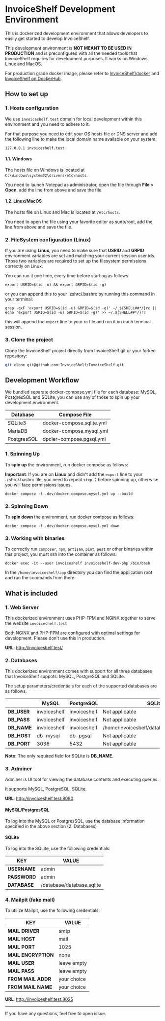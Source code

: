 # InvoiceShelf Development Environment

This is dockerized development environment that allows developers to easily get started to develop InvoiceShelf.

This development environment is **NOT MEANT TO BE USED IN PRODUCTION** and is preconfigured with all the needed tools that InvoiceShelf requires for development purposes. It works on Windows, Linux and MacOS.

For production grade docker image, please refer to [InvoiceShelf/docker](https://github.com/InvoiceShelf/docker) and [InvoiceShelf on DockerHub](https://hub.docker.com/r/invoiceshelf/invoiceshelf).

## How to set up

### 1. Hosts configuration

We use `invoiceshelf.test` domain for local development within this environment and you need to adhere to it.

For that purpose you need to edit your OS hosts file or DNS server and add the following line to make the local domain name available on your system.

```
127.0.0.1 invoiceshelf.test
```

#### 1.1. Windows

The hosts file on Windows is located at `C:\Windows\system32\drivers\etc\hosts`.

You need to launch Notepad as administrator, open the file through **File > Open**, add the line from above and save the file.

#### 1.2. Linux/MacOS

The hosts file on Linux and Mac is located at `/etc/hosts`.

You need to open the file using your favorite editor as sudo/root, add the line from above and save the file.

### 2. FileSystem configuration (Linux)

If you are using **Linux**, you need to make sure that **USRID** and **GRPID** environment variables are set and matching your current session user ids. Those two variables are required to set up the filesystem permissions correctly on Linux.

You can run it one time, every time before starting as follows:

```
export USRID=$(id -u) && export GRPID=$(id -g)
```

or you can append this to your .zshrc/.bashrc by running this command in your terminal:

```
grep -qxF 'export USRID=$(id -u) GRPID=$(id -g)' ~/.${SHELL##*/}rc || echo 'export USRID=$(id -u) GRPID=$(id -g)' >> ~/.${SHELL##*/}rc
```
this will append the `export` line to your rc file and run it on each terminal session.

### 3. Clone the project

Clone the InvoiceShelf project directly from InvoiceShelf git or your forked repository:

```bash 
git clone git@github.com:InvoiceShelf/InvoiceShelf.git
```

## Development Workflow

We bundled separate docker-compose.yml file for each database: MySQL, PostgresSQL and SQLite, you can use any of those to spin up your development environment.

| Database | Compose File              |
|---------|---------------------------|
| SQLite3 | docker-compose.sqlite.yml |
| MariaDB | docker-compose.mysql.yml  |
| PostgresSQL | dpcler-compose.pgsql.yml  |

### 1. Spinning Up

To **spin up** the environment, run docker compose as follows:

**Important**: If you are on **Linux** and didn't add the `export` line to your .zshrc/.bashrc file, you need to repeat `step 2` before spinning up, otherwise you will face permissions issues.

```
docker compose -f .dev/docker-compose.mysql.yml up --build
```

### 2. Spinning Down

To **spin down** the environment, run docker compose as follows:

```
docker compose -f .dev/docker-compose.mysql.yml down
```

### 3. Working with binaries

To correctly run `composer`, `npm`, `artisan`, `pint`, `pest` or other binaries within this project, you must ssh into the container as follows:

```
docker exec -it --user invoiceshelf invoiceshelf-dev-php /bin/bash
```

In the `/home/invoiceshelf/app` directory you can find the application root and run the commands from there.

## What is included

### 1. Web Server

This dockerized environment uses PHP-FPM and NGINX together to serve the website `invoiceshelf.test`

Both NGINX and PHP-FPM are configured with optimal settings for development. Please don't use this in production.

**URL**: http://invoiceshelf.test/

### 2. Databases

This dockerized environment comes with support for all three databases that InvoiceShelf suppots: MySQL, PostgreSQL and SQLite.

The setup parameters/credentials for each of the supported databases are as follows.

|   | MySQL | PostgreSQL | SQLite |
|---|---|---|---|
| **DB_USER** | invoiceshelf  | invoiceshelf | Not applicable  |
| **DB_PASS** | invoiceshelf  | invoiceshelf | Not applicable  |
| **DB_NAME** | invoiceshelf  | invoiceshelf | /home/invoiceshelf/database/database.sqlite  |
| **DB_HOST** | db-mysql  |  db-pgsql | Not applicable  |
| **DB_PORT** | 3036  | 5432  | Not applicable  |

**Note:** The only required field for SQLite is **DB_NAME**.

### 3. Adminer

Adminer is UI tool for viewing the database contents and executing queries.

It supports MySQL, PostgreSQL, SQLite.

**URL**: http://invoiceshelf.test:8080

#### MySQL/PostgresSQL

To log into the MySQL or PostgresSQL, use the database information specified in the above section (2. Databases)

#### SQLite

To log into the SQLite, use the following credentials:

| KEY          | VALUE                     |
|--------------|---------------------------|
| **USERNAME** | admin                     |
| **PASSWORD** | admin                     |
| **DATABASE** | /database/database.sqlite |


### 4. Mailpit (fake mail)

To utilize Mailpit, use the following credentials:

| KEY                 | VALUE       |
|---------------------|-------------|
| **MAIL DRIVER**     | smtp        |
| **MAIL HOST**       | mail        |
| **MAIL PORT**       | 1025        |
| **MAIL ENCRYPTION** | none        |
| **MAIL USER**       | leave empty |
| **MAIL PASS**       | leave empty |
| **FROM MAIL ADDR**  | your choice |
| **FROM MAIL NAME**  | your choice |


**URL**: http://invoiceshelf.test:8025

---

If you have any questions, feel free to open issue.










